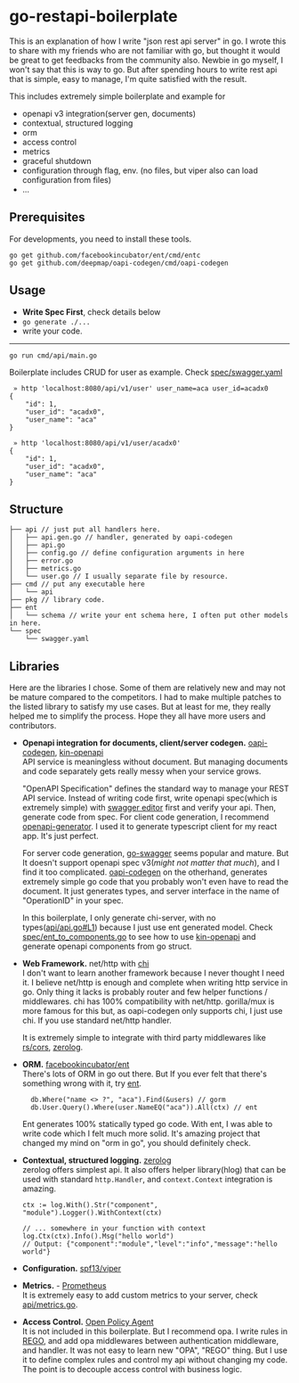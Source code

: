 # go-restapi-boilerplate

This is an explanation of how I write "json rest api server" in go. I wrote this to share with my friends who are not familiar with go, but thought it would be great to get feedbacks from the community also. 
Newbie in go myself, I won't say that this is way to go. But after spending hours to write rest api that is simple, easy to manage, I'm quite satisfied with the result.

This includes extremely simple boilerplate and example for
- openapi v3 integration(server gen, documents)
- contextual, structured logging
- orm
- access control
- metrics
- graceful shutdown
- configuration through flag, env. (no files, but viper also can load configuration from files)
- ...


Prerequisites
---
For developments, you need to install these tools.
```
go get github.com/facebookincubator/ent/cmd/entc
go get github.com/deepmap/oapi-codegen/cmd/oapi-codegen
```

Usage
---
- **Write Spec First**, check details below
- ```go generate ./...``` 
- write your code.

---

```
go run cmd/api/main.go
```
Boilerplate includes CRUD for user as example. Check [spec/swagger.yaml](spec/swagger.yaml)
```
 » http 'localhost:8080/api/v1/user' user_name=aca user_id=acadx0
{
    "id": 1,
    "user_id": "acadx0",
    "user_name": "aca"
}

 » http 'localhost:8080/api/v1/user/acadx0'
{
    "id": 1,
    "user_id": "acadx0",
    "user_name": "aca"
}
```


Structure
---
```
├── api // just put all handlers here.
│   ├── api.gen.go // handler, generated by oapi-codegen
│   ├── api.go 
│   ├── config.go // define configuration arguments in here
│   ├── error.go
│   ├── metrics.go
│   └── user.go // I usually separate file by resource.
├── cmd // put any executable here
│   └── api
├── pkg // library code.
├── ent
│   └── schema // write your ent schema here, I often put other models in here.
└── spec
    └── swagger.yaml

```

Libraries
---
Here are the libraries I chose. Some of them are relatively new and may not be mature compared to the competitors. I had to make multiple patches to the listed library to satisfy my use cases. But at least for me, they really helped me to simplify the process. Hope they all have more users and contributors. 

- **Openapi integration for documents, client/server codegen.** [oapi-codegen](https://github.com/deepmap/oapi-codegen), [kin-openapi](https://github.com/getkin/kin-openapi)  
  API service is meaningless without document. But managing documents and code separately gets really messy when your service grows.  

  "OpenAPI Specification" defines the standard way to manage your REST API service.
  Instead of writing code first, write openapi spec(which is extremely simple) with [swagger editor](https://editor.swagger.io/) first and verify your api. Then, generate code from spec. For client code generation, I recommend [openapi-generator](https://github.com/OpenAPITools/openapi-generator). I used it to generate typescript client for my react app. It's just perfect.

  For server code generation, [go-swagger](https://github.com/go-swagger/go-swagger) seems popular and mature. But It doesn't support openapi spec v3(*might not matter that much*), and I find it too complicated. [oapi-codegen](https://github.com/deepmap/oapi-codegen) on the otherhand, generates extremely simple go code that you probably won't even have to read the document. It just generates types, and server interface in the name of "OperationID" in your spec.

  In this boilerplate, I only generate chi-server, with no types([api/api.go#L1](api/api.go#L1)) because I just use ent generated model. Check [spec/ent_to_components.go](spec/ent_to_components.go) to see how to use [kin-openapi](https://github.com/getkin/kin-openapi) and generate openapi components from go struct. 


- **Web Framework.** net/http with [chi](https://github.com/go-chi/chi)  
  I don't want to learn another framework because I never thought I need it. I believe net/http is enough and complete when writing http service in go. Only thing it lacks is probably router and few helper functions / middlewares. chi has 100% compatibility with net/http. gorilla/mux is more famous for this but, as oapi-codegen only supports chi, I just use chi. If you use standard net/http handler. 

  It is extremely simple to integrate with third party middlewares like [rs/cors](https://github.com/rs/cors), [zerolog](https://github.com/rs/zerolog).


- **ORM.**  [facebookincubator/ent](https://github.com/facebookincubator/ent)  
  There's lots of ORM in go out there. But If you ever felt that there's something wrong with it, try [ent](https://github.com/facebookincubator/ent). 
  ```
    db.Where("name <> ?", "aca").Find(&users) // gorm
    db.User.Query().Where(user.NameEQ("aca")).All(ctx) // ent
  ```
   Ent generates 100% statically typed go code. With ent, I was able to write code which I felt much more solid. It's amazing project that changed my mind on "orm in go", you should definitely check. 

  
- **Contextual, structured logging.** [zerolog](https://github.com/rs/zerolog)  
  zerolog offers simplest api. It also offers helper library(hlog) that can be used with standard ```http.Handler```, and ```context.Context``` integration is amazing. 
  ``` 
  ctx := log.With().Str("component", "module").Logger().WithContext(ctx)

  // ... somewhere in your function with context
  log.Ctx(ctx).Info().Msg("hello world")
  // Output: {"component":"module","level":"info","message":"hello world"} 
  ```

- **Configuration.** [spf13/viper](https://github.com/spf13/viper)  

- **Metrics.** - [Prometheus](https://github.com/prometheus/client_golang)  
  It is extremely easy to add custom metrics to your server, check [api/metrics.go](api/metrics.go).
  
- **Access Control.** [ Open Policy Agent ](https://github.com/open-policy-agent/opa)  
  It is not included in this boilerplate. But I recommend opa. I write rules in [REGO](https://play.openpolicyagent.org/), and add opa middlewares between authentication middleware, and handler. It was not easy to learn new "OPA", "REGO" thing. But I use it to define complex rules and control my api without changing my code. The point is to decouple access control with business logic.

